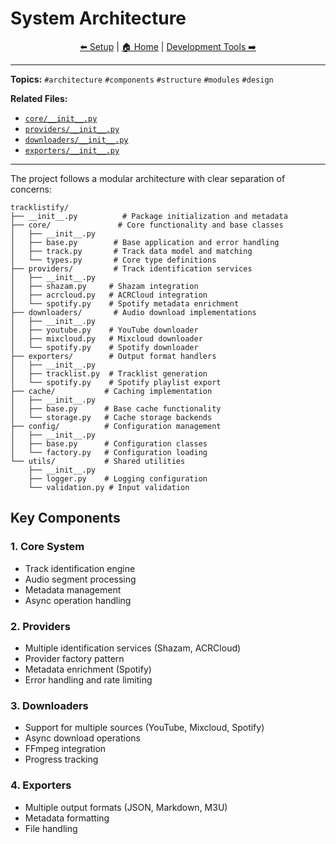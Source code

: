 # System Architecture

<div align="center">

[⬅️ Setup](01_overview.md) | [🏠 Home](README.md) | [Development Tools ➡️](03_development_tools.md)

</div>

---

**Topics:** `#architecture` `#components` `#structure` `#modules` `#design`

**Related Files:**
- [`core/__init__.py`](../tracklistify/core/__init__.py)
- [`providers/__init__.py`](../tracklistify/providers/__init__.py)
- [`downloaders/__init__.py`](../tracklistify/downloaders/__init__.py)
- [`exporters/__init__.py`](../tracklistify/exporters/__init__.py)

---

The project follows a modular architecture with clear separation of concerns:

```
tracklistify/
├── __init__.py          # Package initialization and metadata
├── core/               # Core functionality and base classes
│   ├── __init__.py
│   ├── base.py        # Base application and error handling
│   ├── track.py       # Track data model and matching
│   └── types.py       # Core type definitions
├── providers/         # Track identification services
│   ├── __init__.py
│   ├── shazam.py     # Shazam integration
│   ├── acrcloud.py   # ACRCloud integration
│   └── spotify.py    # Spotify metadata enrichment
├── downloaders/       # Audio download implementations
│   ├── __init__.py
│   ├── youtube.py    # YouTube downloader
│   ├── mixcloud.py   # Mixcloud downloader
│   └── spotify.py    # Spotify downloader
├── exporters/        # Output format handlers
│   ├── __init__.py
│   ├── tracklist.py  # Tracklist generation
│   └── spotify.py    # Spotify playlist export
├── cache/           # Caching implementation
│   ├── __init__.py
│   ├── base.py      # Base cache functionality
│   └── storage.py   # Cache storage backends
├── config/          # Configuration management
│   ├── __init__.py
│   ├── base.py      # Configuration classes
│   └── factory.py   # Configuration loading
└── utils/           # Shared utilities
    ├── __init__.py
    ├── logger.py    # Logging configuration
    └── validation.py # Input validation
```

## Key Components

### 1. Core System
- Track identification engine
- Audio segment processing
- Metadata management
- Async operation handling

### 2. Providers
- Multiple identification services (Shazam, ACRCloud)
- Provider factory pattern
- Metadata enrichment (Spotify)
- Error handling and rate limiting

### 3. Downloaders
- Support for multiple sources (YouTube, Mixcloud, Spotify)
- Async download operations
- FFmpeg integration
- Progress tracking

### 4. Exporters
- Multiple output formats (JSON, Markdown, M3U)
- Metadata formatting
- File handling
